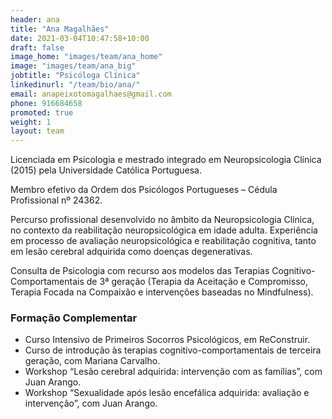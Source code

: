 ```yaml
---
header: ana
title: "Ana Magalhães"
date: 2021-03-04T10:47:58+10:00
draft: false
image_home: "images/team/ana_home"
image: "images/team/ana_big"
jobtitle: "Psicóloga Clínica"
linkedinurl: "/team/bio/ana/"
email: anapeixotomagalhaes@gmail.com
phone: 916684658
promoted: true
weight: 1
layout: team
---
```


Licenciada em Psicologia e mestrado integrado em Neuropsicologia Clínica (2015) pela Universidade Católica Portuguesa. 

Membro efetivo da Ordem dos Psicólogos Portugueses – Cédula Profissional nº 24362. 

Percurso profissional desenvolvido no âmbito da Neuropsicologia Clínica, no contexto da reabilitação neuropsicológica em idade adulta. Experiência em processo de avaliação neuropsicológica e reabilitação cognitiva, tanto em lesão cerebral adquirida como doenças degenerativas. 

Consulta de Psicologia com recurso aos modelos das Terapias Cognitivo-Comportamentais de 3ª geração (Terapia da Aceitação e Compromisso, Terapia Focada na Compaixão e intervenções baseadas no Mindfulness). 

### Formação Complementar
* Curso Intensivo de Primeiros Socorros Psicológicos, em ReConstruir.
* Curso de introdução às terapias cognitivo-comportamentais de terceira geração, com Mariana Carvalho.
* Workshop “Lesão cerebral adquirida: intervenção com as famílias”, com Juan Arango.
* Workshop “Sexualidade após lesão encefálica adquirida: avaliação e intervenção”, com Juan Arango.
